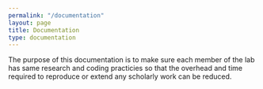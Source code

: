 ```yaml
---
permalink: "/documentation"
layout: page
title: Documentation
type: documentation
---
```



The purpose of this documentation is to make sure each member of the lab has same research and coding practicies so that the overhead and time required to reproduce or extend any scholarly work can be reduced.
